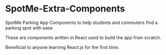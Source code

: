 # SpotMe-Extra-Components
SpotMe Parking App Components to help students and commuters find a parking spot with ease

These are components written in React used to build the app from scratch.

Beneficial to anyone learning React.js for the first time.

